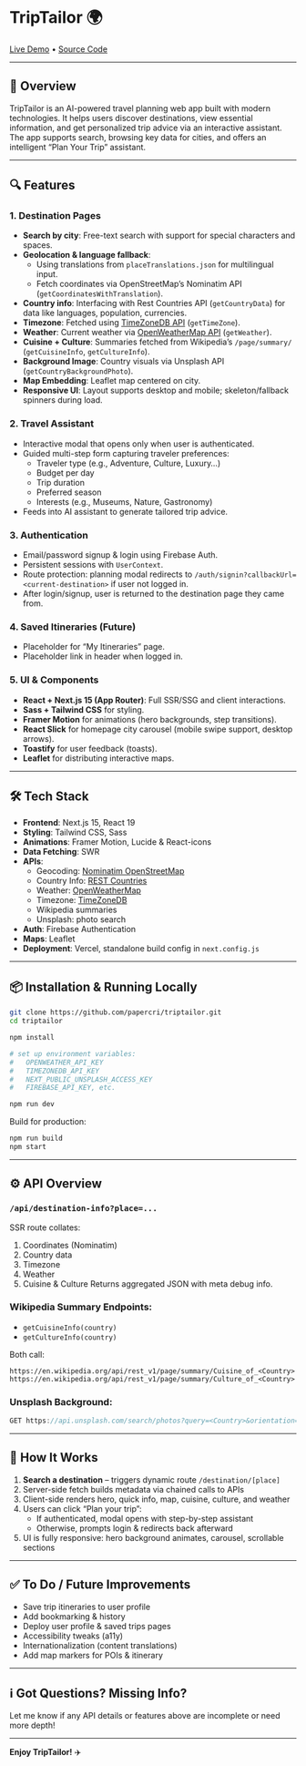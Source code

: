 # TripTailor 🌍

[Live Demo](https://triptailor-gamma.vercel.app/) • [Source Code](https://github.com/papercri/triptailor.git)

---

## 🚀 Overview

TripTailor is an AI-powered travel planning web app built with modern technologies. It helps users discover destinations, view essential information, and get personalized trip advice via an interactive assistant. The app supports search, browsing key data for cities, and offers an intelligent “Plan Your Trip” assistant.

---

## 🔍 Features

### 1. Destination Pages

- **Search by city**: Free-text search with support for special characters and spaces.
- **Geolocation & language fallback**:
  - Using translations from `placeTranslations.json` for multilingual input.
  - Fetch coordinates via OpenStreetMap’s Nominatim API (`getCoordinatesWithTranslation`).
- **Country info**: Interfacing with Rest Countries API (`getCountryData`) for data like languages, population, currencies.
- **Timezone**: Fetched using [TimeZoneDB API](https://timezonedb.com) (`getTimeZone`).
- **Weather**: Current weather via [OpenWeatherMap API](https://openweathermap.org/api) (`getWeather`).
- **Cuisine + Culture**: Summaries fetched from Wikipedia’s `/page/summary/` (`getCuisineInfo`, `getCultureInfo`).
- **Background Image**: Country visuals via Unsplash API (`getCountryBackgroundPhoto`).
- **Map Embedding**: Leaflet map centered on city.
- **Responsive UI**: Layout supports desktop and mobile; skeleton/fallback spinners during load.

### 2. Travel Assistant

- Interactive modal that opens only when user is authenticated.
- Guided multi-step form capturing traveler preferences:
  - Traveler type (e.g., Adventure, Culture, Luxury…)
  - Budget per day
  - Trip duration
  - Preferred season
  - Interests (e.g., Museums, Nature, Gastronomy)
- Feeds into AI assistant to generate tailored trip advice.

### 3. Authentication

- Email/password signup & login using Firebase Auth.
- Persistent sessions with `UserContext`.
- Route protection: planning modal redirects to `/auth/signin?callbackUrl=<current-destination>` if user not logged in.
- After login/signup, user is returned to the destination page they came from.

### 4. Saved Itineraries (Future)

- Placeholder for “My Itineraries” page.
- Placeholder link in header when logged in.

### 5. UI & Components

- **React + Next.js 15 (App Router)**: Full SSR/SSG and client interactions.
- **Sass + Tailwind CSS** for styling.
- **Framer Motion** for animations (hero backgrounds, step transitions).
- **React Slick** for homepage city carousel (mobile swipe support, desktop arrows).
- **Toastify** for user feedback (toasts).
- **Leaflet** for distributing interactive maps.

---

## 🛠 Tech Stack

- **Frontend**: Next.js 15, React 19
- **Styling**: Tailwind CSS, Sass
- **Animations**: Framer Motion, Lucide & React-icons
- **Data Fetching**: SWR
- **APIs**:
  - Geocoding: [Nominatim OpenStreetMap](https://nominatim.openstreetmap.org/)
  - Country Info: [REST Countries](https://restcountries.com/)
  - Weather: [OpenWeatherMap](https://openweathermap.org/api)
  - Timezone: [TimeZoneDB](https://timezonedb.com/)
  - Wikipedia summaries
  - Unsplash: photo search
- **Auth**: Firebase Authentication
- **Maps**: Leaflet
- **Deployment**: Vercel, standalone build config in `next.config.js`

---

## 📦 Installation & Running Locally

```bash
git clone https://github.com/papercri/triptailor.git
cd triptailor

npm install

# set up environment variables:
#   OPENWEATHER_API_KEY
#   TIMEZONEDB_API_KEY
#   NEXT_PUBLIC_UNSPLASH_ACCESS_KEY
#   FIREBASE_API_KEY, etc.

npm run dev
```

Build for production:

```bash
npm run build
npm start
```

---

## ⚙️ API Overview

### `/api/destination-info?place=...`
SSR route collates:
1. Coordinates (Nominatim)
2. Country data
3. Timezone
4. Weather
5. Cuisine & Culture
Returns aggregated JSON with meta debug info.

### Wikipedia Summary Endpoints:
- `getCuisineInfo(country)`
- `getCultureInfo(country)`

Both call:
```
https://en.wikipedia.org/api/rest_v1/page/summary/Cuisine_of_<Country>
https://en.wikipedia.org/api/rest_v1/page/summary/Culture_of_<Country>
```

### Unsplash Background:
```ts
GET https://api.unsplash.com/search/photos?query=<Country>&orientation=landscape&per_page=1&client_id=<API_KEY>
```

---

## 🧠 How It Works

1. **Search a destination** – triggers dynamic route `/destination/[place]`
2. Server-side fetch builds metadata via chained calls to APIs
3. Client-side renders hero, quick info, map, cuisine, culture, and weather
4. Users can click “Plan your trip”:
   - If authenticated, modal opens with step-by-step assistant
   - Otherwise, prompts login & redirects back afterward
5. UI is fully responsive: hero background animates, carousel, scrollable sections

---

## ✅ To Do / Future Improvements

- Save trip itineraries to user profile
- Add bookmarking & history
- Deploy user profile & saved trips pages
- Accessibility tweaks (a11y)
- Internationalization (content translations)
- Add map markers for POIs & itinerary

---

## ℹ️ Got Questions? Missing Info?

Let me know if any API details or features above are incomplete or need more depth!

---

**Enjoy TripTailor!** ✈️